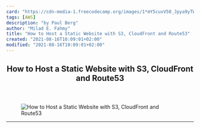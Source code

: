 ```yaml
---
card: "https://cdn-media-1.freecodecamp.org/images/1*mY5cuvV50_Jpya9yTWpzdQ.jpeg"
tags: [AWS]
description: "by Paul Berg"
author: "Milad E. Fahmy"
title: "How to Host a Static Website with S3, CloudFront and Route53"
created: "2021-08-16T10:09:01+02:00"
modified: "2021-08-16T10:09:01+02:00"
---
```

<div class="site-wrapper">
<main id="site-main" class="site-main outer">
<div class="inner">
<article class="post-full post tag-aws tag-cloudfront tag-tech tag-programming tag-web-development ">
<header class="post-full-header">
<h1 class="post-full-title">How to Host a Static Website with S3, CloudFront and Route53</h1>
</header>
<figure class="post-full-image">
<picture>
<source media="(max-width: 700px)" sizes="1px" srcset="data:image/gif;base64,R0lGODlhAQABAIAAAAAAAP///yH5BAEAAAAALAAAAAABAAEAAAIBRAA7 1w">
<source media="(min-width: 701px)" sizes="(max-width: 800px) 400px,
(max-width: 1170px) 700px,
1400px" srcset="https://cdn-media-1.freecodecamp.org/images/1*mY5cuvV50_Jpya9yTWpzdQ.jpeg 300w,
https://cdn-media-1.freecodecamp.org/images/1*mY5cuvV50_Jpya9yTWpzdQ.jpeg 600w,
https://cdn-media-1.freecodecamp.org/images/1*mY5cuvV50_Jpya9yTWpzdQ.jpeg 1000w,
https://cdn-media-1.freecodecamp.org/images/1*mY5cuvV50_Jpya9yTWpzdQ.jpeg 2000w">
<img onerror="this.style.display='none'" src="https://cdn-media-1.freecodecamp.org/images/1*mY5cuvV50_Jpya9yTWpzdQ.jpeg" alt="How to Host a Static Website with S3, CloudFront and Route53">
</picture>
</figure>
<section class="post-full-content">
<div class="post-content medium-migrated-article">
</div>
<hr>
</section>
</article>
</div>
</main>
</div>
<!-- Google Tag Manager (noscript) -->
<!-- End Google Tag Manager (noscript) -->
